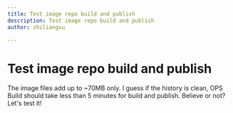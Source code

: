 ```yaml
---
title: Test image repo build and publish
description: Test image repo build and publish
author: zhiliangxu

---
```

# Test image repo build and publish

The image files add up to ~70MB only. I guess if the history is clean, OPS Build should take less than 5 minutes for build and publish. Believe or not? Let's test it!